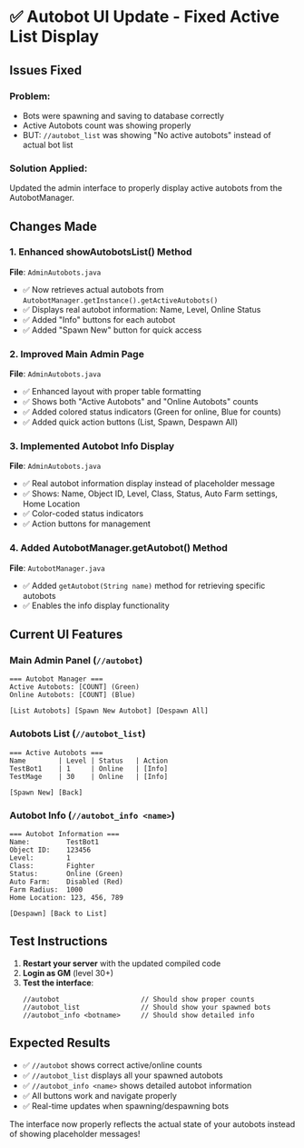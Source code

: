 # ✅ Autobot UI Update - Fixed Active List Display

## Issues Fixed

### Problem: 
- Bots were spawning and saving to database correctly
- Active Autobots count was showing properly
- BUT: `//autobot_list` was showing "No active autobots" instead of actual bot list

### Solution Applied:
Updated the admin interface to properly display active autobots from the AutobotManager.

## Changes Made

### 1. Enhanced showAutobotsList() Method
**File**: `AdminAutobots.java`
- ✅ Now retrieves actual autobots from `AutobotManager.getInstance().getActiveAutobots()`
- ✅ Displays real autobot information: Name, Level, Online Status
- ✅ Added "Info" buttons for each autobot
- ✅ Added "Spawn New" button for quick access

### 2. Improved Main Admin Page
**File**: `AdminAutobots.java`
- ✅ Enhanced layout with proper table formatting
- ✅ Shows both "Active Autobots" and "Online Autobots" counts
- ✅ Added colored status indicators (Green for online, Blue for counts)
- ✅ Added quick action buttons (List, Spawn, Despawn All)

### 3. Implemented Autobot Info Display
**File**: `AdminAutobots.java`
- ✅ Real autobot information display instead of placeholder message
- ✅ Shows: Name, Object ID, Level, Class, Status, Auto Farm settings, Home Location
- ✅ Color-coded status indicators
- ✅ Action buttons for management

### 4. Added AutobotManager.getAutobot() Method
**File**: `AutobotManager.java`
- ✅ Added `getAutobot(String name)` method for retrieving specific autobots
- ✅ Enables the info display functionality

## Current UI Features

### Main Admin Panel (`//autobot`)
```
=== Autobot Manager ===
Active Autobots: [COUNT] (Green)
Online Autobots: [COUNT] (Blue)

[List Autobots] [Spawn New Autobot] [Despawn All]
```

### Autobots List (`//autobot_list`)
```
=== Active Autobots ===
Name        | Level | Status   | Action
TestBot1    | 1     | Online   | [Info]
TestMage    | 30    | Online   | [Info]

[Spawn New] [Back]
```

### Autobot Info (`//autobot_info <name>`)
```
=== Autobot Information ===
Name:         TestBot1
Object ID:    123456
Level:        1
Class:        Fighter
Status:       Online (Green)
Auto Farm:    Disabled (Red)
Farm Radius:  1000
Home Location: 123, 456, 789

[Despawn] [Back to List]
```

## Test Instructions

1. **Restart your server** with the updated compiled code
2. **Login as GM** (level 30+)
3. **Test the interface**:
   ```
   //autobot                    // Should show proper counts
   //autobot_list               // Should show your spawned bots
   //autobot_info <botname>     // Should show detailed info
   ```

## Expected Results

- ✅ `//autobot` shows correct active/online counts
- ✅ `//autobot_list` displays all your spawned autobots
- ✅ `//autobot_info <name>` shows detailed autobot information
- ✅ All buttons work and navigate properly
- ✅ Real-time updates when spawning/despawning bots

The interface now properly reflects the actual state of your autobots instead of showing placeholder messages!